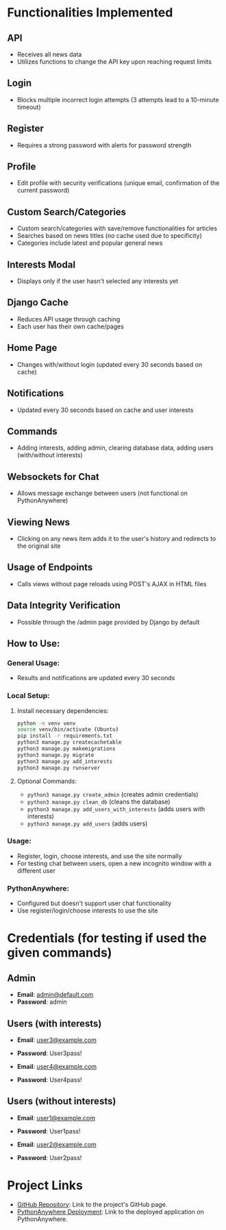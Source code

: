# Functionalities Implemented

## API
- Receives all news data
- Utilizes functions to change the API key upon reaching request limits

## Login
- Blocks multiple incorrect login attempts (3 attempts lead to a 10-minute timeout)

## Register
- Requires a strong password with alerts for password strength

## Profile
- Edit profile with security verifications (unique email, confirmation of the current password)

## Custom Search/Categories
- Custom search/categories with save/remove functionalities for articles
- Searches based on news titles (no cache used due to specificity)
- Categories include latest and popular general news

## Interests Modal
- Displays only if the user hasn't selected any interests yet

## Django Cache
- Reduces API usage through caching
- Each user has their own cache/pages

## Home Page
- Changes with/without login (updated every 30 seconds based on cache)

## Notifications
- Updated every 30 seconds based on cache and user interests

## Commands
- Adding interests, adding admin, clearing database data, adding users (with/without interests)

## Websockets for Chat
- Allows message exchange between users (not functional on PythonAnywhere)

## Viewing News
- Clicking on any news item adds it to the user's history and redirects to the original site

## Usage of Endpoints
- Calls views without page reloads using POST's AJAX in HTML files

## Data Integrity Verification
- Possible through the /admin page provided by Django by default

## How to Use:

### General Usage:
- Results and notifications are updated every 30 seconds

### Local Setup:
1. Install necessary dependencies:
    ```bash
    python -m venv venv
    source venv/bin/activate (Ubuntu)
    pip install -r requirements.txt
    python3 manage.py createcachetable
    python3 manage.py makemigrations
    python3 manage.py migrate
    python3 manage.py add_interests
    python3 manage.py runserver
    ```

2. Optional Commands:
    - `python3 manage.py create_admin` (creates admin credentials)
    - `python3 manage.py clean_db` (cleans the database)
    - `python3 manage.py add_users_with_interests` (adds users with interests)
    - `python3 manage.py add_users` (adds users)


### Usage:
- Register, login, choose interests, and use the site normally
- For testing chat between users, open a new incognito window with a different user

### PythonAnywhere:
- Configured but doesn't support user chat functionality
- Use register/login/choose interests to use the site


# Credentials (for testing if used the given commands)

## Admin
- **Email**: admin@default.com
- **Password**: admin

## Users (with interests)
- **Email**: user3@example.com
- **Password**: User3pass!

- **Email**: user4@example.com
- **Password**: User4pass!

## Users (without interests)
- **Email**: user1@example.com
- **Password**: User1pass!

- **Email**: user2@example.com
- **Password**: User2pass!


# Project Links

- [GitHub Repository](https://github.com/Rafa548/TPW_Projeto): Link to the project's GitHub page.
- [PythonAnywhere Deployment](http://rafa548.pythonanywhere.com/): Link to the deployed application on PythonAnywhere.